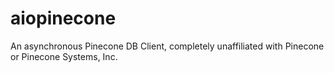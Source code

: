 # aiopinecone
An asynchronous Pinecone DB Client, completely unaffiliated with Pinecone or Pinecone Systems, Inc.
